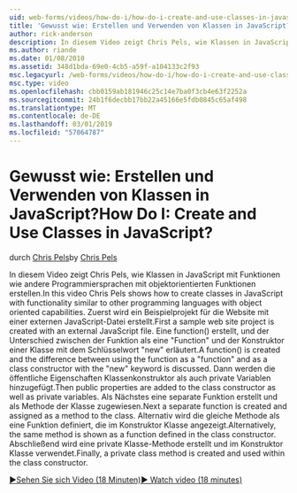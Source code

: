 ```yaml
---
uid: web-forms/videos/how-do-i/how-do-i-create-and-use-classes-in-javascript
title: 'Gewusst wie: Erstellen und Verwenden von Klassen in JavaScript? | Microsoft-Dokumentation'
author: rick-anderson
description: In diesem Video zeigt Chris Pels, wie Klassen in JavaScript mit Funktionen wie andere Programmiersprachen mit objektorientierten zulaufen erstellen...
ms.author: riande
ms.date: 01/08/2010
ms.assetid: 348d1bda-69e0-4cb5-a59f-a104133c2f93
msc.legacyurl: /web-forms/videos/how-do-i/how-do-i-create-and-use-classes-in-javascript
msc.type: video
ms.openlocfilehash: cbb0159ab181946c25c14e7ba0f3cb4e63f2252a
ms.sourcegitcommit: 24b1f6decbb17bb22a45166e5fdb0845c65af498
ms.translationtype: MT
ms.contentlocale: de-DE
ms.lasthandoff: 03/01/2019
ms.locfileid: "57064787"
---
```

<a name="how-do-i-create-and-use-classes-in-javascript"></a><span data-ttu-id="5b75e-104">Gewusst wie: Erstellen und Verwenden von Klassen in JavaScript?</span><span class="sxs-lookup"><span data-stu-id="5b75e-104">How Do I: Create and Use Classes in JavaScript?</span></span>
====================
<span data-ttu-id="5b75e-105">durch [Chris Pels](https://twitter.com/chrispels)</span><span class="sxs-lookup"><span data-stu-id="5b75e-105">by [Chris Pels](https://twitter.com/chrispels)</span></span>

<span data-ttu-id="5b75e-106">In diesem Video zeigt Chris Pels, wie Klassen in JavaScript mit Funktionen wie andere Programmiersprachen mit objektorientierten Funktionen erstellen.</span><span class="sxs-lookup"><span data-stu-id="5b75e-106">In this video Chris Pels shows how to create classes in JavaScript with functionality similar to other programming languages with object oriented capabilities.</span></span> <span data-ttu-id="5b75e-107">Zuerst wird ein Beispielprojekt für die Website mit einer externen JavaScript-Datei erstellt.</span><span class="sxs-lookup"><span data-stu-id="5b75e-107">First a sample web site project is created with an external JavaScript file.</span></span> <span data-ttu-id="5b75e-108">Eine function() erstellt, und der Unterschied zwischen der Funktion als eine "Function" und der Konstruktor einer Klasse mit dem Schlüsselwort "new" erläutert.</span><span class="sxs-lookup"><span data-stu-id="5b75e-108">A function() is created and the difference between using the function as a "function" and as a class constructor with the "new" keyword is discussed.</span></span> <span data-ttu-id="5b75e-109">Dann werden die öffentliche Eigenschaften Klassenkonstruktor als auch private Variablen hinzugefügt.</span><span class="sxs-lookup"><span data-stu-id="5b75e-109">Then public properties are added to the class constructor as well as private variables.</span></span> <span data-ttu-id="5b75e-110">Als Nächstes eine separate Funktion erstellt und als Methode der Klasse zugewiesen.</span><span class="sxs-lookup"><span data-stu-id="5b75e-110">Next a separate function is created and assigned as a method to the class.</span></span> <span data-ttu-id="5b75e-111">Alternativ wird die gleiche Methode als eine Funktion definiert, die im Konstruktor Klasse angezeigt.</span><span class="sxs-lookup"><span data-stu-id="5b75e-111">Alternatively, the same method is shown as a function defined in the class constructor.</span></span> <span data-ttu-id="5b75e-112">Abschließend wird eine private Klasse-Methode erstellt und im Konstruktor Klasse verwendet.</span><span class="sxs-lookup"><span data-stu-id="5b75e-112">Finally, a private class method is created and used within the class constructor.</span></span>

[<span data-ttu-id="5b75e-113">&#9654;Sehen Sie sich Video (18 Minuten)</span><span class="sxs-lookup"><span data-stu-id="5b75e-113">&#9654; Watch video (18 minutes)</span></span>](https://channel9.msdn.com/Blogs/ASP-NET-Site-Videos/how-do-i-create-and-use-classes-in-javascript)
